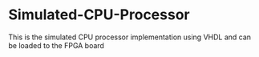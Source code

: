 # Simulated-CPU-Processor
This is the simulated CPU processor implementation using VHDL and can be loaded to the FPGA board
